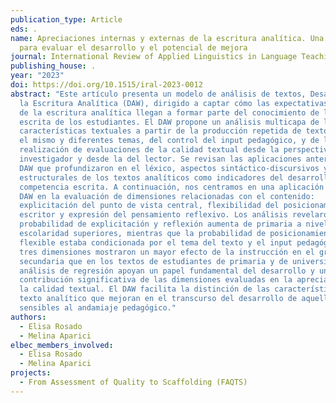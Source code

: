 ```yaml
---
publication_type: Article
eds: .
name: Apreciaciones internas y externas de la escritura analítica. Una propuesta
  para evaluar el desarrollo y el potencial de mejora
journal: International Review of Applied Linguistics in Language Teaching
publishing_house: .
year: "2023"
doi: https://doi.org/10.1515/iral-2023-0012
abstract: "Este artículo presenta un modelo de análisis de textos, Desarrollo de
  la Escritura Analítica (DAW), dirigido a captar cómo las expectativas sociales
  de la escritura analítica llegan a formar parte del conocimiento de la lengua
  escrita de los estudiantes. El DAW propone un análisis multicapa de las
  características textuales a partir de la producción repetida de textos sobre
  el mismo y diferentes temas, del control del input pedagógico, y de la
  realización de evaluaciones de la calidad textual desde la perspectiva del
  investigador y desde la del lector. Se revisan las aplicaciones anteriores del
  DAW que profundizaron en el léxico, aspectos sintáctico-discursivos y aspectos
  estructurales de los textos analíticos como indicadores del desarrollo de la
  competencia escrita. A continuación, nos centramos en una aplicación actual de
  DAW en la evaluación de dimensiones relacionadas con el contenido:
  explicitación del punto de vista central, flexibilidad del posicionamiento del
  escritor y expresión del pensamiento reflexivo. Los análisis revelaron que la
  probabilidad de explicitación y reflexión aumenta de primaria a niveles de
  escolaridad superiores, mientras que la probabilidad de posicionamiento
  flexible estaba condicionada por el tema del texto y el input pedagógico. Las
  tres dimensiones mostraron un mayor efecto de la instrucción en el grupo de
  secundaria que en los textos de estudiantes de primaria y de universidad. Los
  análisis de regresión apoyan un papel fundamental del desarrollo y una
  contribución significativa de las dimensiones evaluadas en la apreciación de
  la calidad textual. El DAW facilita la distinción de las características del
  texto analítico que mejoran en el transcurso del desarrollo de aquellas
  sensibles al andamiaje pedagógico."
authors:
  - Elisa Rosado
  - Melina Aparici
elbec_members_involved:
  - Elisa Rosado
  - Melina Aparici
projects:
  - From Assessment of Quality to Scaffolding (FAQTS)
---
```

